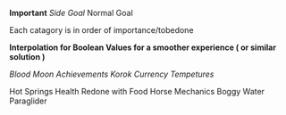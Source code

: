 **Important**
*Side Goal*
Normal Goal

Each catagory is in order of importance/tobedone

**Interpolation for Boolean Values for a smoother experience ( or similar solution )**

*Blood Moon*
*Achievements*
*Korok Currency*
*Tempetures*

Hot Springs
Health Redone with Food
Horse Mechanics
Boggy Water
Paraglider
